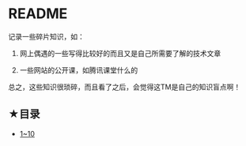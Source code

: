 # README

记录一些碎片知识，如：

1. 网上偶遇的一些写得比较好的而且又是自己所需要了解的技术文章

2. 一些网站的公开课，如腾讯课堂什么的

总之，这些知识很琐碎，而且看了之后，会觉得这TM是自己的知识盲点啊！

## ★目录

- [1~10](./01.md)

